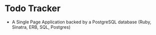 # Todo Tracker 
- A Single Page Application backed by a PostgreSQL database (Ruby,
Sinatra, ERB, SQL, Postgres)
